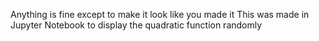 Anything is fine except to make it look like you made it
This was made in Jupyter Notebook to display the quadratic function randomly
